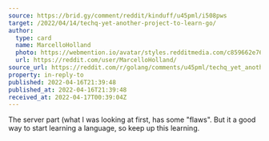 ```yaml
---
source: https://brid.gy/comment/reddit/kinduff/u45pml/i508pws
target: /2022/04/14/techq-yet-another-project-to-learn-go/
author:
  type: card
  name: MarcelloHolland
  photo: https://webmention.io/avatar/styles.redditmedia.com/c859662e762560755b75816c5c9a34f7d0c50a4948c3d452b5adf1acdae2f19e.png
  url: https://reddit.com/user/MarcelloHolland/
source_url: https://reddit.com/r/golang/comments/u45pml/techq_yet_another_project_to_learn_go/i508pws/
property: in-reply-to
published: 2022-04-16T21:39:48
published_at: 2022-04-16T21:39:48
received_at: 2022-04-17T00:39:04Z
---
```


The server part (what I was looking at first, has some "flaws". But it a good way to start learning a language, so keep up this learning.
